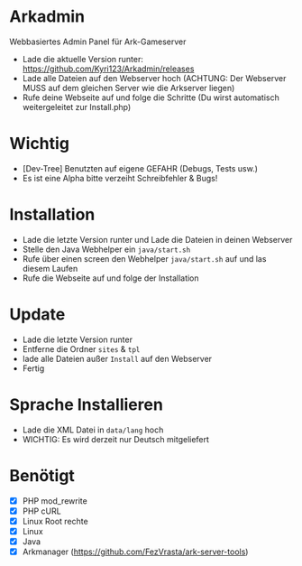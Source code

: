 # Arkadmin 
Webbasiertes Admin Panel für Ark-Gameserver

- Lade die aktuelle Version runter: https://github.com/Kyri123/Arkadmin/releases
- Lade alle Dateien auf den Webserver hoch (ACHTUNG: Der Webserver MUSS auf dem gleichen Server wie die Arkserver liegen)
- Rufe deine Webseite auf und folge die Schritte (Du wirst automatisch weitergeleitet zur Install.php)

# Wichtig

- [Dev-Tree] Benutzten auf eigene GEFAHR (Debugs, Tests usw.)
- Es ist eine Alpha bitte verzeiht Schreibfehler & Bugs!

# Installation

- Lade die letzte Version runter und Lade die Dateien in deinen Webserver
- Stelle den Java Webhelper ein `java/start.sh`
- Rufe über einen screen den Webhelper `java/start.sh` auf und las diesem Laufen
- Rufe die Webseite auf und folge der Installation

# Update

- Lade die letzte Version runter
- Entferne die Ordner `sites` & `tpl`
- lade alle Dateien außer `Install` auf den Webserver
- Fertig

# Sprache Installieren

- Lade die XML Datei in `data/lang` hoch 
- WICHTIG: Es wird derzeit nur Deutsch mitgeliefert 

# Benötigt
- [x] PHP mod_rewrite
- [x] PHP cURL
- [x] Linux Root rechte
- [x] Linux
- [x] Java
- [x] Arkmanager (https://github.com/FezVrasta/ark-server-tools)
